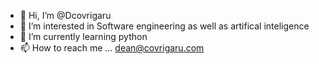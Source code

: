- 👋 Hi, I’m @Dcovrigaru
- 👀 I’m interested in Software engineering as well as artifical inteligence
- 🌱 I’m currently learning python
- 📫 How to reach me ... dean@covrigaru.com

<!---
Dcovrigaru/Dcovrigaru is a ✨ special ✨ repository because its `README.md` (this file) appears on your GitHub profile.
You can click the Preview link to take a look at your changes.
--->
